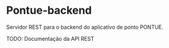 # Pontue-backend
Servidor REST para o backend do aplicativo de ponto PONTUE.

TODO: Documentação da API REST
